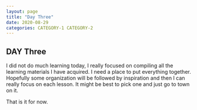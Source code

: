 ```yaml
---
layout: page
title: "Day Three"
date: 2020-08-29
categories: CATEGORY-1 CATEGORY-2
---
```


## DAY Three

I did not do much learning today, I really focused on compiling all the learning materials I have acquired. I need a place to put everything together. Hopefully some organization will be followed by inspiration and then I can really focus on each lesson. It might be best to pick one and just go to town on it.

That is it for now. 
